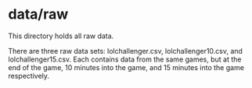 # data/raw

This directory holds all raw data.

There are three raw data sets: lolchallenger.csv, lolchallenger10.csv, and lolchallenger15.csv. Each contains data from the same games, but at the end of the game, 10 minutes into the game, and 15 minutes into the game respectively.
